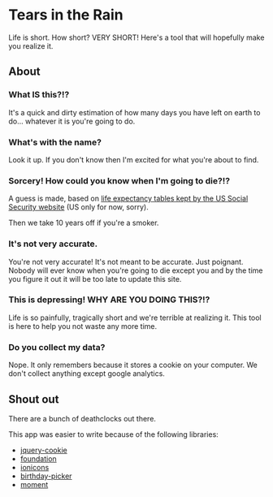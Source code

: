 # Tears in the Rain

Life is short. How short? VERY SHORT! Here's a tool that will hopefully make you realize it.


## About

### What IS this?!?
  <p class="lead">It's a quick and dirty estimation of how many days you have left on earth to do... whatever it is you're going to do.</p>

### What's with the name?

Look it up. If you don't know then I'm excited for what you're about to find.

### Sorcery! How could you know when I'm going to die?!?

A guess is made, based on [life expectancy tables kept by the US Social Security website](http://www.ssa.gov/oact/STATS/table4c6.html#fn2) (US only for now, sorry).

Then we take 10 years off if you're a smoker.

### It's not very accurate.

You're not very accurate! It's not meant to be accurate. Just poignant. Nobody will ever know when you're going to die except you and by the time you figure it out it will be too late to update this site.

### This is depressing! WHY ARE YOU DOING THIS?!?

Life is so painfully, tragically short and we're terrible at realizing it. This tool is here to help you not waste any more time.

### Do you collect my data?

Nope. It only remembers because it stores a cookie on your computer. We don't collect anything except google analytics.

## Shout out

There are a bunch of deathclocks out there. 

This app was easier to write because of the following libraries:

* [jquery-cookie]()
* [foundation]()
* [ionicons]()
* [birthday-picker]()
* [moment]()